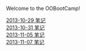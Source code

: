 Welcome to the OOBootCamp!

[2013-10-29 笔记](https://github.com/wj1s/OOBootCamp/wiki/20131029)  
[2013-10-31 笔记](https://github.com/wj1s/OOBootCamp/wiki/20131031)  
[2013-11-05 笔记](https://github.com/wj1s/OOBootCamp/wiki/20131105)  
[2013-11-07 笔记](https://github.com/wj1s/OOBootCamp/wiki/20131107)

